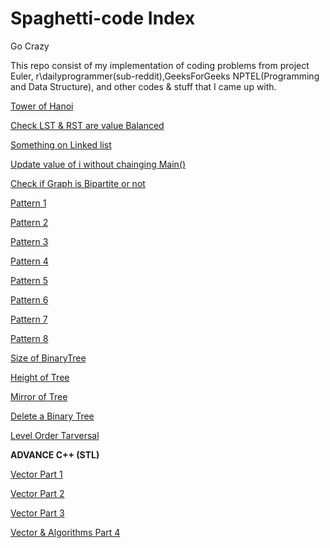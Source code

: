 # Spaghetti-code Index
Go Crazy<br/>
<p>This repo consist of my implementation of coding problems from project Euler, r\dailyprogrammer(sub-reddit),GeeksForGeeks NPTEL(Programming and Data Structure), and other codes & stuff that I came up with.</p>
<p><a href="https://github.com/wolfdale/Spaghetti-code/blob/master/Hanoi.c">Tower of Hanoi</a></p>
<p><a href="https://github.com/wolfdale/Spaghetti-code/blob/master/Value_Balance_tree.cpp">Check LST & RST are value Balanced</a></p>
<p><a href="https://github.com/wolfdale/Spaghetti-code/blob/master/Linked_list.c">Something on Linked list</a></p>
<p><a href="https://github.com/wolfdale/Spaghetti-code/blob/master/change_value.c">Update value of i without chainging Main()</a></p>
<p><a href="https://github.com/wolfdale/Spaghetti-code/blob/master/BipartiteGraph.c">Check if Graph is Bipartite or not</a></p>
<p><a href="https://github.com/wolfdale/Spaghetti-code/blob/master/pattern_1.c">Pattern 1</a></p>
<p><a href="https://github.com/wolfdale/Spaghetti-code/blob/master/pattern_2.c">Pattern 2</a></p>
<p><a href="https://github.com/wolfdale/Spaghetti-code/blob/master/pattern_3.c">Pattern 3</a></p>
<p><a href="https://github.com/wolfdale/Spaghetti-code/blob/master/pattern_4.c">Pattern 4</a></p>
<p><a href="https://github.com/wolfdale/Spaghetti-code/blob/master/pattern_5.c">Pattern 5</a></p>
<p><a href="https://github.com/wolfdale/Spaghetti-code/blob/master/pattern_6.c">Pattern 6</a></p>
<p><a href="https://github.com/wolfdale/Spaghetti-code/blob/master/pattern_7.c">Pattern 7</a></p>
<p><a href="https://github.com/wolfdale/Spaghetti-code/blob/master/pattern_8.c">Pattern 8</a></p>
<p><a href="https://github.com/wolfdale/Spaghetti-code/blob/master/Size_of_tree.c">Size of BinaryTree</a></p>
<p><a href="https://github.com/wolfdale/Spaghetti-code/blob/master/height_tree.c">Height of Tree</a></p>
<p><a href="https://github.com/wolfdale/Spaghetti-code/blob/master/mirror_tree.c">Mirror of Tree</a></p>
<p><a href="https://github.com/wolfdale/Spaghetti-code/blob/master/del_tree.c">Delete a Binary Tree</a></p>
<p><a href="https://github.com/wolfdale/Spaghetti-code/blob/master/LevelOrder_Tarv.c">Level Order Tarversal </a><p>
<p><b>ADVANCE C++ (STL)</b><p>
<p><a href="https://github.com/wolfdale/Spaghetti-code/blob/master/intro_vector.cpp">Vector Part 1 </a></p>
<p><a href="https://github.com/wolfdale/Spaghetti-code/blob/master/intro_vec1.cpp">Vector Part 2 </a></p>
<p><a href="https://github.com/wolfdale/Spaghetti-code/blob/master/intro_vec2.cpp">Vector Part 3 </a></p>
<p><a href="https://github.com/wolfdale/Spaghetti-code/blob/master/intro_algo.cpp">Vector & Algorithms Part 4</a><p>


